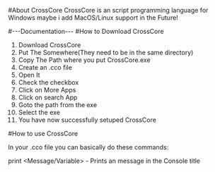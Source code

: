 #About CrossCore
CrossCore is an script programming language for Windows maybe i add MacOS/Linux support in the Future!

#---Documentation---
#How to Download CrossCore

1. Download CrossCore
2. Put The Somewhere(They need to be in the same directory)
3. Copy The Path where you put CrossCore.exe
4. Create an .cco file
5. Open It
6. Check the checkbox
7. Click on More Apps
8. Click on search App
9. Goto the path from the exe
10. Select the exe
11. You have now successfully setuped CrossCore

#How to use CrossCore

In your .cco file you can basically do these commands:

print <Message/Variable> - Prints an message in the Console
title <Title> - Sets the console Title
::WaitForUserKeyPress - Waits until the user presses a key(WARNING: Always put this at the end of your script!)
Varibles:
$<VarName> - Creates an variable
_<VarName> <Value> - Sets an variable value
